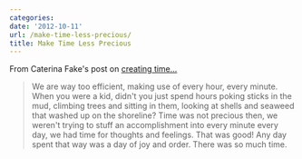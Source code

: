 ```yaml
---
categories:
date: '2012-10-11'
url: /make-time-less-precious/
title: Make Time Less Precious
---
```


From Caterina Fake's post on <a href="http://www.linkedin.com/today/post/article/20121002125913-3279-how-to-create-time">creating time...</a>

<blockquote>We are way too efficient, making use of every hour, every minute. When you were a kid, didn't you just spend hours poking sticks in the mud, climbing trees and sitting in them, looking at shells and seaweed that washed up on the shoreline? Time was not precious then, we weren't trying to stuff an accomplishment into every minute every day, we had time for thoughts and feelings. That was good! Any day spent that way was a day of joy and order. There was so much time.</blockquote>